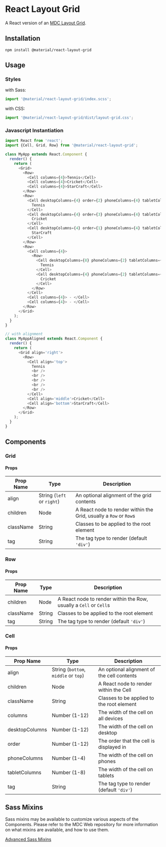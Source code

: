 # React Layout Grid

A React version of an [MDC Layout Grid](https://github.com/material-components/material-components-web/tree/master/packages/mdc-layout-grid).

## Installation

```
npm install @material/react-layout-grid
```

## Usage

### Styles

with Sass:

```js
import '@material/react-layout-grid/index.scss';
```

with CSS:

```js
import '@material/react-layout-grid/dist/layout-grid.css';
```

### Javascript Instantiation

```js
import React from 'react';
import {Cell, Grid, Row} from '@material/react-layout-grid';

class MyApp extends React.Component {
  render() {
    return (
      <Grid>
        <Row>
          <Cell columns={4}>Tennis</Cell>
          <Cell columns={4}>Cricket</Cell>
          <Cell columns={4}>StarCraft</Cell>
        </Row>
        <Row>
          <Cell desktopColumns={4} order={2} phoneColumns={4} tabletColumns={4}>
            Tennis
          </Cell>
          <Cell desktopColumns={4} order={3} phoneColumns={4} tabletColumns={4}>
            Cricket
          </Cell>
          <Cell desktopColumns={4} order={1} phoneColumns={4} tabletColumns={4}>
            StarCraft
          </Cell>
        </Row>
        <Row>
          <Cell columns={4}>
            <Row>
              <Cell desktopColumns={8} phoneColumns={2} tabletColumns={5}>
                Tennis
              </Cell>
              <Cell desktopColumns={4} phoneColumns={2} tabletColumns={3}>
                Cricket
              </Cell>
            </Row>
          </Cell>
          <Cell columns={4}> - </Cell>
          <Cell columns={4}> - </Cell>
        </Row>
      </Grid>
    );
  }
}

// with alignment
class MyAppAligned extends React.Component {
  render() {
    return (
      <Grid align='right'>
        <Row>
          <Cell align='top'>
            Tennis
            <br />
            <br />
            <br />
            <br />
            <br />
          </Cell>
          <Cell align='middle'>Cricket</Cell>
          <Cell align='bottom'>StarCraft</Cell>
        </Row>
      </Grid>
    );
  }
}
```

## Components

### Grid

#### Props

| Prop Name | Type                       | Description                                                       |
| --------- | -------------------------- | ----------------------------------------------------------------- |
| align     | String (`left` or `right`) | An optional alignment of the grid contents                        |
| children  | Node                       | A React node to render within the Grid, usually a `Row` or `Row`s |
| className | String                     | Classes to be applied to the root element                         |
| tag       | String                     | The tag type to render (default `'div'`)                          |

### Row

#### Props

| Prop Name | Type   | Description                                                        |
| --------- | ------ | ------------------------------------------------------------------ |
| children  | Node   | A React node to render within the Row, usually a `Cell` or `Cell`s |
| className | String | Classes to be applied to the root element                          |
| tag       | String | The tag type to render (default `'div'`)                           |

### Cell

#### Props

| Prop Name      | Type                                 | Description                                |
| -------------- | ------------------------------------ | ------------------------------------------ |
| align          | String (`bottom`, `middle` or `top`) | An optional alignment of the cell contents |
| children       | Node                                 | A React node to render within the Cell     |
| className      | String                               | Classes to be applied to the root element  |
| columns        | Number (1-12)                        | The width of the cell on all devices       |
| desktopColumns | Number (1-12)                        | The width of the cell on desktop           |
| order          | Number (1-12)                        | The order that the cell is displayed in    |
| phoneColumns   | Number (1-4)                         | The width of the cell on phones            |
| tabletColumns  | Number (1-8)                         | The width of the cell on tablets           |
| tag            | String                               | The tag type to render (default `'div'`)   |

## Sass Mixins

Sass mixins may be available to customize various aspects of the Components. Please refer to the
MDC Web repository for more information on what mixins are available, and how to use them.

[Advanced Sass Mixins](https://github.com/material-components/material-components-web/tree/master/packages/mdc-layout-grid#sass-mixins)
